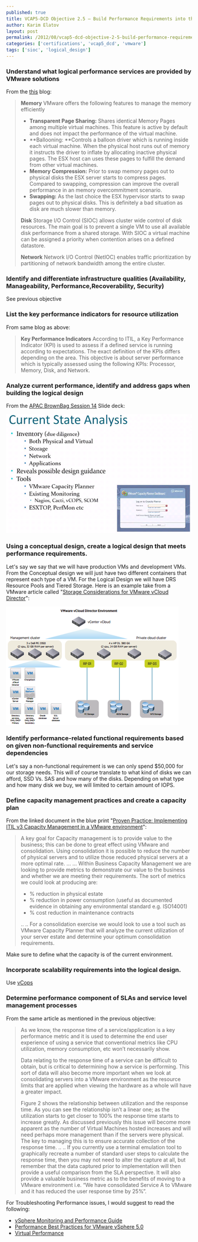 ```yaml
---
published: true
title: VCAP5-DCD Objective 2.5 – Build Performance Requirements into the Logical Design
author: Karim Elatov
layout: post
permalink: /2012/08/vcap5-dcd-objective-2-5-build-performance-requirements-into-the-logical-design/
categories: ['certifications', 'vcap5_dcd', 'vmware']
tags: ['sioc', 'logical_design']
---
```


### Understand what logical performance services are provided by VMware solutions

From the [this](http://www.virten.net/2012/07/vdcd510-objective-2-5-build-performance-requirements-into-the-logical-design/) blog:

> **Memory**
> VMware offers the following features to manage the memory efficiently
>
> *   **Transparent Page Sharing:** Shares identical Memory Pages among multiple virtual machines. This feature is active by default and does not impact the performance of the virtual machine.
> *   **Ballooning: **Controls a balloon driver which is running inside each virtual machine. When the physical host runs out of memory it instructs the driver to inflate by allocating inactive physical pages. The ESX host can uses these pages to fulfill the demand from other virtual machines.
> *   **Memory Compression:** Prior to swap memory pages out to physical disks the ESX server starts to compress pages. Compared to swapping, compression can improve the overall performance in an memory overcommitment scenario.
> *   **Swapping:** As the last choice the ESX hypervisor starts to swap pages out to physical disks. This is definitely a bad situation as disk are much slower than memory.
>
> **Disk**
> Storage I/O Control (SIOC) allows cluster wide control of disk resources. The main goal is to prevent a single VM to use all available disk performance from a shared storage. With SIOC a virtual machine can be assigned a priority when contention arises on a defined datastore.
>
> **Network**
> Network I/O Control (NetIOC) enables traffic prioritization by partitioning of network bandwidth among the entire cluster.

### Identify and differentiate infrastructure qualities (Availability, Manageability, Performance,Recoverability, Security)

See previous objective

### List the key performance indicators for resource utilization

From same blog as above:

> **Key Performance Indicators**
> According to ITIL, a Key Performance Indicator (KPI) is used to assess if a defined service is running according to expectations. The exact definition of the KPIs differs depending on the area. This objective is about server performance which is typically assessed using the following KPIs: Processor, Memory, Disk, and Network.

### Analyze current performance, identify and address gaps when building the logical design

From the [APAC BrownBag Session 14](https://professionalvmware.com/vmware-certifications/) Slide deck:

![slide7of13-1](https://github.com/elatov/uploads/raw/master/2012/08/slide7of13-1.png)

### Using a conceptual design, create a logical design that meets performance requirements.

Let's say we say that we will have production VMs and development VMs. From the Conceptual design we will just have two different containers that represent each type of a VM. For the Logical Design we will have DRS Resource Pools and Tiered Storage. Here is an example take from a VMware article called "[Storage Considerations for VMware vCloud Director](http://www.vmware.com/files/pdf/techpaper/VMW_10Q3_WP_vCloud_Director_Storage.pdf)":

![RP-tiered_storage](https://github.com/elatov/uploads/raw/master/2012/08/RP-tiered_storage.png)

### Identify performance-related functional requirements based on given non-functional requirements and service dependencies

Let's say a non-functional requirement is we can only spend $50,000 for our storage needs. This will of course translate to what kind of disks we can afford, SSD Vs. SAS and how many of the disks. Depending on what type and how many disk we buy, we will limited to certain amount of IOPS.

### Define capacity management practices and create a capacity plan

From the linked document in the blue print "[Proven Practice: Implementing ITIL v3 Capacity Management in a VMware environment](http://communities.vmware.com/docs/DOC-11484)":

> A key goal for Capacity management is to provide value to the business; this can be done to great effect using VMware and consolidation. Using consolidation it is possible to reduce the number of physical servers and to utilize those reduced physical servers at a more optimal rate.
> ...
> ...
> Within Business Capacity Management we are looking to provide metrics to demonstrate our value to the business and whether we are meeting their requirements. The sort of metrics we could look at producing are:
>
> *   % reduction in physical estate
> *   % reduction in power consumption (useful as documented evidence in obtaining any environmental standard e.g. ISO14001)
> *   % cost reduction in maintenance contracts
>
> ..
> ..
> For a consolidation exercise we would look to use a tool such as VMware Capacity Planner that will analyze the current utilization of your server estate and determine your optimum consolidation requirements.

Make sure to define what the capacity is of the current environment.

### Incorporate scalability requirements into the logical design.

Use [vCops](https://www.vmware.com/support/pubs/vcops-pubs.html)

### Determine performance component of SLAs and service level management processes

From the same article as mentioned in the previous objective:

> As we know, the response time of a service/application is a key performance metric and it is used to determine the end user experience of using a service that conventional metrics like CPU utilization, memory consumption, etc won’t necessarily show.
>
> Data relating to the response time of a service can be difficult to obtain, but is critical to determining how a service is performing. This sort of data will also become more important when we look at consolidating servers into a VMware environment as the resource limits that are applied when viewing the hardware as a whole will have a greater impact.
>
> Figure 2 shows the relationship between utilization and the response time. As you can see the relationship isn’t a linear one; as the utilization starts to get closer to 100% the response time starts to increase greatly. As discussed previously this issue will become more apparent as the number of Virtual Machines hosted increases and will need perhaps more management than if the servers were physical. The key to managing this is to ensure accurate collection of the response time.
> ..
> ..
> If you currently use a terminal emulation tool to graphically recreate a number of standard user steps to calculate the response time, then you may not need to alter the capture at all, but remember that the data captured prior to implementation will then provide a useful comparison from the SLA perspective. It will also provide a valuable business metric as to the benefits of moving to a VMware environment i.e. “We have consolidated Service A to VMware and it has reduced the user response time by 25%”.

For Troubleshooting Performance issues, I would suggest to read the following:

*   [vSphere Monitoring and Performance Guide](https://storage.googleapis.com/grand-drive-196322.appspot.com/blog_pics/vcap5-dca/vsphere-esxi-vcenter-server-50-monitoring-performance-guide.pdf)
*   [Performance Best Practices for VMware vSphere 5.0](http://www.vmware.com/pdf/Perf_Best_Practices_vSphere5.0.pdf)
*   [Virtual Performance](http://www.vmware.com/a/vmmark/)


